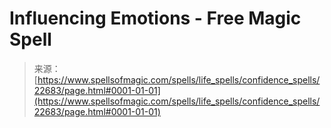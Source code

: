 <!--yml
category: 未分类
date: 2024-06-12 19:07:11
-->

# Influencing Emotions - Free Magic Spell

> 来源：[https://www.spellsofmagic.com/spells/life_spells/confidence_spells/22683/page.html#0001-01-01](https://www.spellsofmagic.com/spells/life_spells/confidence_spells/22683/page.html#0001-01-01)